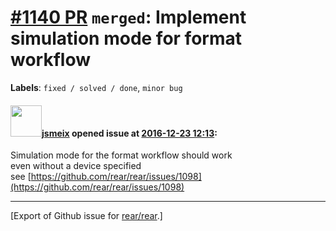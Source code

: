 [\#1140 PR](https://github.com/rear/rear/pull/1140) `merged`: Implement simulation mode for format workflow
===========================================================================================================

**Labels**: `fixed / solved / done`, `minor bug`

#### <img src="https://avatars.githubusercontent.com/u/1788608?u=925fc54e2ce01551392622446ece427f51e2f0ce&v=4" width="50">[jsmeix](https://github.com/jsmeix) opened issue at [2016-12-23 12:13](https://github.com/rear/rear/pull/1140):

Simulation mode for the format workflow should work  
even without a device specified  
see
[https://github.com/rear/rear/issues/1098](https://github.com/rear/rear/issues/1098)

------------------------------------------------------------------------

\[Export of Github issue for
[rear/rear](https://github.com/rear/rear).\]
